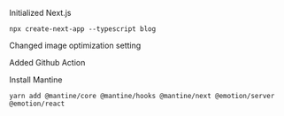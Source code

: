 Initialized Next.js
```
npx create-next-app --typescript blog
```

Changed image optimization setting

Added Github Action

Install Mantine
```
yarn add @mantine/core @mantine/hooks @mantine/next @emotion/server @emotion/react
```
